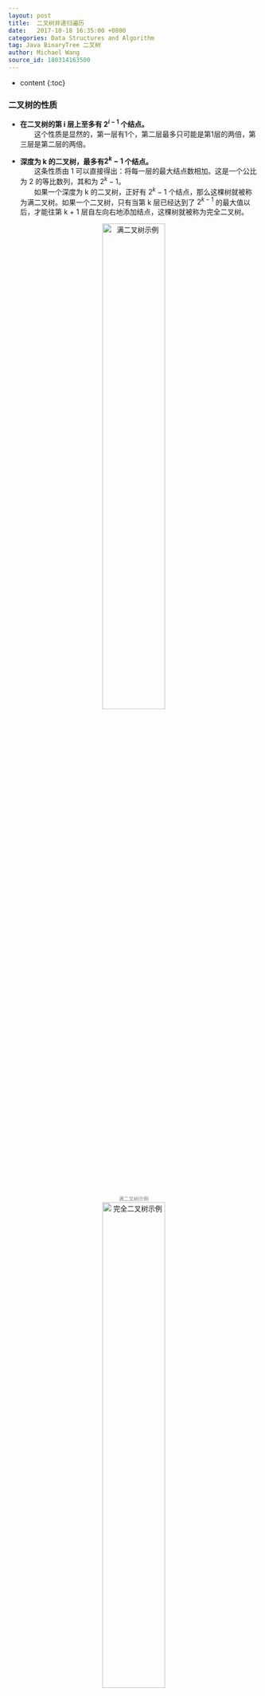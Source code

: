 ```yaml
---
layout: post
title:  二叉树非递归遍历
date:   2017-10-18 16:35:00 +0800
categories: Data Structures and Algorithm
tag: Java BinaryTree 二叉树
author: Michael Wang
source_id: 180314163500
---
```


* content
{:toc}
### 二叉树的性质
* **在二叉树的第 i 层上至多有 $2^{i - 1}$ 个结点。**
	<br>&emsp;&emsp;这个性质是显然的，第一层有1个，第二层最多只可能是第1层的两倍，第三层是第二层的两倍。<br/>

* **深度为 k 的二叉树，最多有$2^k - 1$ 个结点。**
	<br>&emsp;&emsp;这条性质由 1 可以直接得出：将每一层的最大结点数相加。这是一个公比为 2 的等比数列，其和为 $2^k - 1$。
	<br>&emsp;&emsp;如果一个深度为 k 的二叉树，正好有 $2^k - 1$ 个结点，那么这棵树就被称为满二叉树。如果一个二叉树，只有当第 k 层已经达到了 $2^{k -1}$ 的最大值以后，才能往第 k + 1 层自左向右地添加结点，这棵树就被称为完全二叉树。
<center><img src="{{ '/styles/images/blog_images/20180314_00.jpg' | prepend: site.baseurl }}" alt="满二叉树示例" width="50%" height="50%" /><br><font color="gray" size="1">满二叉树示例</font></center>
<center><img src="{{ '/styles/images/blog_images/20180314_01.jpg' | prepend: site.baseurl }}" alt="完全二叉树示例" width="50%" height="50%" /><br><font color="gray" size="1">完全二叉树示例</font></center>

* **具有 n 个结点的完全二叉树的深度为 $\lfloor \log_2n \rfloor + 1$**
<br/>&emsp;&emsp;这个性质就是性质二的直接推论。不再多做解释了。但这个性质向我们揭示了一个问题：受二叉树的树形的影响，同样有n个结点的一个二叉树，它的高度可能差别很大。
比如，我们上节课的作业第二题，如果二叉搜索树是以(1, 2, 3, 4, 5, 6)或者(6, 5, 4, 3, 2, 1)的顺序插入的话，二叉树的高度就是6，退化为链表。上节课的第一题，
我们看到了，二叉树中的搜索效率与树的高度成正比。二叉树越矮，我们就能越快地找到目标，二叉树越高，要经过的结点就会越多。
<br/>&emsp;&emsp;当树形为完全二叉树时，在树中进行查找的时间复杂度是 O(log n)，而当树形退化为链表时，查找的时间复杂度是 O(n)，这个时间复杂度的差别是十分巨大的，大家可以算一下，如果有1000个结点，O(n)的时间复杂度，意味着1000次比较，而O(log n)的时间复杂度，只有10次比较，性能可以提升100倍。好的数据结构和算法设计的威力可见一斑。
<br/>&emsp;&emsp;另外，完全二叉树的定义是很重要的，因为我们后面会学习一种威力十分强大的数据结构：堆，它就是一个完全二叉树。所以请记住完全二叉树。<br/>

### 三种常用的遍历方式
* **前序遍历**
	<br>先访问根结点，再前序遍历左子树，最后前序遍历右子树。可见，这个操作的定义就是递归的。<br/>
* **中序遍历**
	<br>先中序遍历左子树，再访问根结点，最后中序遍历右子树。由于左子树上的值都比根结点小，右子树上的值都比根结点大，所以，**中序遍历一棵树所得到的结果，是从小到大有序的**，可以根据这个特点，来检验你的中序遍历是否正确实现了。<br/>
* **后序遍历**
	<br>先后序遍历左子树，再后序遍历右子树，最后访问根结点。<br/>

### Code

```java
public class BinaryTree<T extends Comparable<T>> {
    public T data;
    public BinaryTree left;
    public BinaryTree right;
    public int status;//为结点增加 state 变量，来标记当前结点已经访问到哪一步

    public BinaryTree() {
    }

    public BinaryTree(T data) {
        this.data = data;
    }

    public static void main(String[] args){
        BinaryTree<Integer> binTree = new BinaryTree<>();
        binTree.insert(10);
        binTree.insert(23);
        binTree.insert(5);
        binTree.insert(6);
        binTree.insert(19);
        binTree.insert(4);
        binTree.insert(30);
        System.out.println("非递归遍历：");
        travelWithoutRecurs(binTree);
    }

    static void travelWithoutRecurs(BinaryTree binTree) {
        System.out.print("DLR: ");
        dlrWithoutRecurs(binTree);
        System.out.println();
        System.out.print("LDR: ");
        ldrWithoutRecurs(binTree);
        System.out.println();
        System.out.print("DRD: ");
        lrdWithoutRecurs(binTree);
        System.out.println();
    }

    static void dlrWithoutRecurs(BinaryTree binTree) {
        if (binTree != null) {
            Stack<BinaryTree> stack = new Stack<>();
            stack.push(binTree);

            while (!stack.empty()) {
                BinaryTree current = stack.peek();
                if (current.status == 0) {
                    System.out.print(current.data+", ");
                    current.status = 1;
                }
                else if (current.status == 1) {
                    if (current.left != null)
                        stack.push(current.left);
                    current.status = 2;
                }
                else if (current.status == 2) {
                    if (current.right != null)
                        stack.push(current.right);
                    current.status = 3;
                }
                else if (current.status == 3) {
                    stack.pop();
                    current.status = 0;
                }
            }
        }else {
            System.out.println("空树！");
        }
    }

    static void ldrWithoutRecurs(BinaryTree binTree) {
        if (binTree != null) {
            Stack<BinaryTree> stack = new Stack<>();
            stack.push(binTree);

            while (!stack.empty()) {
                BinaryTree current = stack.peek();
                if (current.status == 0) {
                    if (current.left != null)
                        stack.push(current.left);
                    current.status = 1;
                }
                else if (current.status == 1) {
                    System.out.print(current.data + ", ");
                    current.status = 2;
                }
                else if (current.status == 2) {
                    if (current.right != null)
                        stack.push(current.right);
                    current.status = 3;
                }
                else if (current.status == 3) {
                    stack.pop();
                    current.status = 0;
                }

            }
        }else
            System.out.println("空树！");
    }

    static void lrdWithoutRecurs(BinaryTree binTree) {
        if (binTree != null) {
            Stack<BinaryTree> stack = new Stack<>();
            stack.push(binTree);

            while (!stack.empty()) {
                BinaryTree current = stack.peek();
                if (current.status == 0) {
                    if (current.left != null)
                        stack.push(current.left);
                    current.status = 1;
                }
                else if (current.status == 1) {
                    if (current.right != null)
                        stack.push(current.right);
                    current.status = 2;
                }
                else if (current.status == 2) {
                    System.out.print(current.data+", ");
                    current.status = 3;
                }
                else if (current.status == 3) {
                    stack.pop();
                    current.status = 0;
                }
            }
        }else {
            System.out.println("空树！");
        }
    }

    public boolean insert(T i) {
        if (data == null) {
            data = i;
            return true;
        }
        BinaryTree current = this;
        while (true) {
            if (i.compareTo((T)current.data) < 0) {//if i is less than current node
                if (current.left != null) {
                    current = current.left;
                } else {
                    current.left = new BinaryTree(i);
                    break;
                }
            } else {//if i is bigger than current node
                if (current.right != null) {
                    current = current.right;
                } else {
                    current.right = new BinaryTree(i);
                    break;
                }
            }
        }
        return true;
    }

	
```

